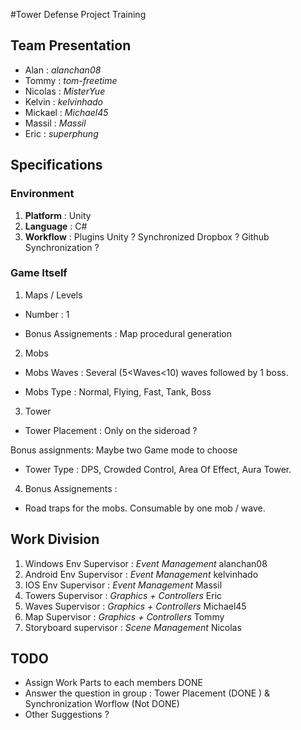 #Tower Defense Project Training


## Team Presentation

+ Alan : *alanchan08*
+ Tommy : *tom-freetime*
+ Nicolas : *MisterYue* 
+ Kelvin : *kelvinhado* 
+ Mickael : *Michael45* 
+ Massil : *Massil* 
+ Eric : *superphung*

## Specifications

### Environment

1. **Platform** : Unity
2. **Language** : C#
3. **Workflow** : Plugins Unity ? Synchronized Dropbox ? Github Synchronization ?


### Game Itself


1. Maps / Levels

  *  Number : 1

  *  Bonus Assignements : Map procedural generation

2. Mobs  

  * Mobs Waves : Several (5<Waves<10) waves followed by 1 boss.

  * Mobs Type : Normal, Flying, Fast, Tank,  Boss

3. Tower

  * Tower Placement : Only on the sideroad ?
 
  Bonus assignments: Maybe two Game mode to choose 

  * Tower Type : DPS, Crowded Control, Area Of Effect, Aura Tower.

4. Bonus Assignements :
 
  * Road traps for the mobs. Consumable by one mob / wave.

## Work Division

1. Windows Env Supervisor : *Event Management* alanchan08
2. Android Env Supervisor : *Event Management* kelvinhado
3. IOS Env Supervisor : *Event Management* Massil
4. Towers Supervisor : *Graphics + Controllers* Eric
5. Waves Supervisor : *Graphics + Controllers* Michael45
6. Map Supervisor : *Graphics + Controllers* Tommy
7. Storyboard supervisor : *Scene Management* Nicolas

## TODO

+ Assign Work Parts to each members   DONE
+ Answer the question in group : Tower Placement (DONE ) & Synchronization Worflow (Not DONE)
+ Other Suggestions ?
